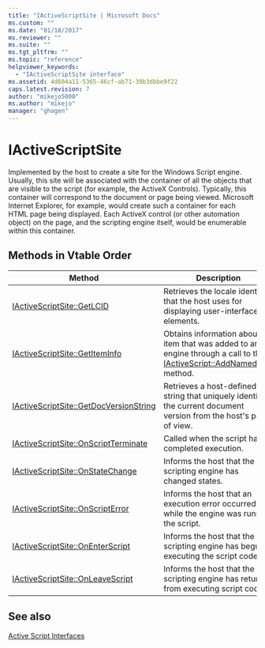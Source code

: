 ```yaml
---
title: "IActiveScriptSite | Microsoft Docs"
ms.custom: ""
ms.date: "01/18/2017"
ms.reviewer: ""
ms.suite: ""
ms.tgt_pltfrm: ""
ms.topic: "reference"
helpviewer_keywords: 
  - "IActiveScriptSite interface"
ms.assetid: 4d604a11-5365-46cf-ab71-39b3dbbe9f22
caps.latest.revision: 7
author: "mikejo5000"
ms.author: "mikejo"
manager: "ghogen"
---
```

# IActiveScriptSite
Implemented by the host to create a site for the Windows Script engine. Usually, this site will be associated with the container of all the objects that are visible to the script (for example, the ActiveX Controls). Typically, this container will correspond to the document or page being viewed. Microsoft Internet Explorer, for example, would create such a container for each HTML page being displayed. Each ActiveX control (or other automation object) on the page, and the scripting engine itself, would be enumerable within this container.  
  
## Methods in Vtable Order  
  
|Method|Description|
|-|-|
|[IActiveScriptSite::GetLCID](../../winscript/reference/iactivescriptsite-getlcid.md)|Retrieves the locale identifier that the host uses for displaying user-interface elements.|  
|[IActiveScriptSite::GetItemInfo](../../winscript/reference/iactivescriptsite-getiteminfo.md)|Obtains information about an item that was added to an engine through a call to the [IActiveScript::AddNamedItem](../../winscript/reference/iactivescript-addnameditem.md) method.|  
|[IActiveScriptSite::GetDocVersionString](../../winscript/reference/iactivescriptsite-getdocversionstring.md)|Retrieves a host-defined string that uniquely identifies the current document version from the host's point of view.|  
|[IActiveScriptSite::OnScriptTerminate](../../winscript/reference/iactivescriptsite-onscriptterminate.md)|Called when the script has completed execution.|  
|[IActiveScriptSite::OnStateChange](../../winscript/reference/iactivescriptsite-onstatechange.md)|Informs the host that the scripting engine has changed states.|  
|[IActiveScriptSite::OnScriptError](../../winscript/reference/iactivescriptsite-onscripterror.md)|Informs the host that an execution error occurred while the engine was running the script.|  
|[IActiveScriptSite::OnEnterScript](../../winscript/reference/iactivescriptsite-onenterscript.md)|Informs the host that the scripting engine has begun executing the script code.|  
|[IActiveScriptSite::OnLeaveScript](../../winscript/reference/iactivescriptsite-onleavescript.md)|Informs the host that the scripting engine has returned from executing script code.|  
  
## See also  
 [Active Script Interfaces](../../winscript/reference/active-script-interfaces.md)